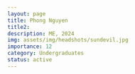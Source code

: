 ```yaml
---
layout: page
title: Phong Nguyen
title2: 
description: ME, 2024
img: assets/img/headshots/sundevil.jpg
importance: 12
category: Undergraduates
status: active
---
```



